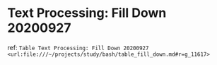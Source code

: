 
# Text Processing: Fill Down 20200927 

ref: `Table Text Processing: Fill Down 20200927  <url:file:///~/projects/study/bash/table_fill_down.md#r=g_11617>`

